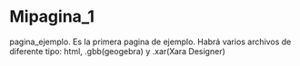 # Mipagina_1
pagina_ejemplo. Es la primera pagina de ejemplo.
Habrá varios archivos de diferente tipo: html, .gbb(geogebra) y .xar(Xara Designer)
